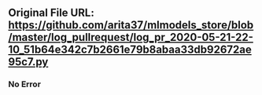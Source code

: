 ## Original File URL: https://github.com/arita37/mlmodels_store/blob/master/log_pullrequest/log_pr_2020-05-21-22-10_51b64e342c7b2661e79b8abaa33db92672ae95c7.py<br />

### No Error
